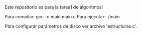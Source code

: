 Este repositorio es para la tarea1 de algoritmos!

Para compilar: gcc -o main main.c
Para ejecutar: ./main

Para configurar parámetros de disco ver archivo 'estructuras.c'.
